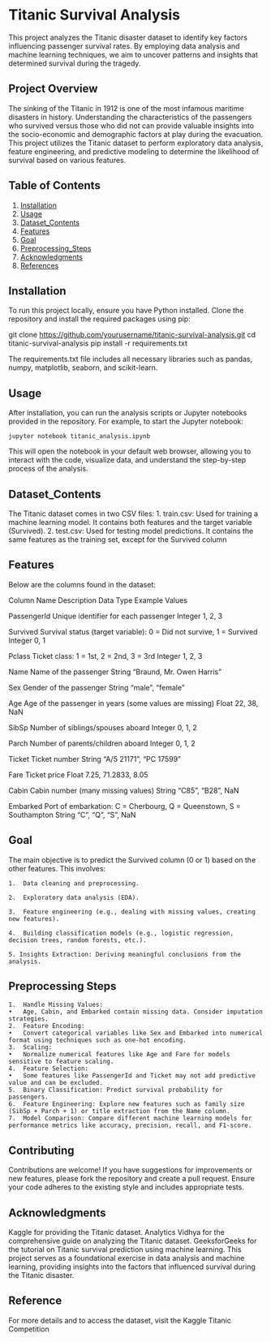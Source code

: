 # Titanic Survival Analysis

This project analyzes the Titanic disaster dataset to identify key factors influencing passenger survival rates. By employing data analysis and machine learning techniques, we aim to uncover patterns and insights that determined survival during the tragedy.

## Project Overview

The sinking of the Titanic in 1912 is one of the most infamous maritime disasters in history. Understanding the characteristics of the passengers who survived versus those who did not can provide valuable insights into the socio-economic and demographic factors at play during the evacuation. This project utilizes the Titanic dataset to perform exploratory data analysis, feature engineering, and predictive modeling to determine the likelihood of survival based on various features.

## Table of Contents
1. [Installation](#Installation)
2. [Usage](#Usage)
3. [Dataset_Contents](#Dataset_Contents)
4. [Features](#Features)
5. [Goal](#Goal)
6. [Preprocessing_Steps](#Preprocessing_Steps)
7. [Acknowledgments](#Acknowledgments)
8. [References](#References)

## Installation
To run this project locally, ensure you have Python installed. Clone the repository and install the required packages using pip:

git clone https://github.com/yourusername/titanic-survival-analysis.git
cd titanic-survival-analysis
pip install -r requirements.txt

The requirements.txt file includes all necessary libraries such as pandas, numpy, matplotlib, seaborn, and scikit-learn.

## Usage
After installation, you can run the analysis scripts or Jupyter notebooks provided in the repository. For example, to start the Jupyter notebook:


	jupyter notebook titanic_analysis.ipynb

This will open the notebook in your default web browser, allowing you to interact with the code, visualize data, and understand the step-by-step process of the analysis.

## Dataset_Contents

The Titanic dataset comes in two CSV files:
	1.	train.csv: Used for training a machine learning model. It contains both features and the target variable (Survived).
	2.	test.csv: Used for testing model predictions. It contains the same features as the training set, except for the Survived column

## Features

Below are the columns found in the dataset:

Column Name	Description	Data Type	Example Values

PassengerId	Unique identifier for each passenger	Integer	1, 2, 3

Survived	Survival status (target variable): 0 = Did not survive, 1 = Survived	Integer	0, 1

Pclass	Ticket class: 1 = 1st, 2 = 2nd, 3 = 3rd	Integer	1, 2, 3

Name	Name of the passenger	String	“Braund, Mr. Owen Harris”

Sex	Gender of the passenger	String	“male”, “female”

Age	Age of the passenger in years (some values are missing)	Float	22, 38, NaN

SibSp	Number of siblings/spouses aboard	Integer	0, 1, 2

Parch	Number of parents/children aboard	Integer	0, 1, 2

Ticket	Ticket number	String	“A/5 21171”, “PC 17599”

Fare	Ticket price	Float	7.25, 71.2833, 8.05

Cabin	Cabin number (many missing values)	String	“C85”, “B28”, NaN

Embarked	Port of embarkation: C = Cherbourg, Q = Queenstown, S = Southampton	String	“C”, “Q”, “S”, NaN


## Goal

The main objective is to predict the Survived column (0 or 1) based on the other features. This involves:

	1.	Data cleaning and preprocessing.
 
	2.	Exploratory data analysis (EDA).
 
	3.	Feature engineering (e.g., dealing with missing values, creating new features).
 
	4.	Building classification models (e.g., logistic regression, decision trees, random forests, etc.).

	5. Insights Extraction: Deriving meaningful conclusions from the analysis.

## Preprocessing Steps
	1.	Handle Missing Values:
	•	Age, Cabin, and Embarked contain missing data. Consider imputation strategies.
	2.	Feature Encoding:
	•	Convert categorical variables like Sex and Embarked into numerical format using techniques such as one-hot encoding.
	3.	Scaling:
	•	Normalize numerical features like Age and Fare for models sensitive to feature scaling.
	4.	Feature Selection:
	•	Some features like PassengerId and Ticket may not add predictive value and can be excluded.
	5. 	Binary Classification: Predict survival probability for passengers.
	6. 	Feature Engineering: Explore new features such as family size (SibSp + Parch + 1) or title extraction from the Name column.
	7. 	Model Comparison: Compare different machine learning models for performance metrics like accuracy, precision, recall, and F1-score.

## Contributing

Contributions are welcome! If you have suggestions for improvements or new features, please fork the repository and create a pull request. Ensure your code adheres to the existing style and includes appropriate tests.

## Acknowledgments
Kaggle for providing the Titanic dataset.
Analytics Vidhya for the comprehensive guide on analyzing the Titanic dataset.
GeeksforGeeks for the tutorial on Titanic survival prediction using machine learning.
This project serves as a foundational exercise in data analysis and machine learning, providing insights into the factors that influenced survival during the Titanic disaster.

## Reference

For more details and to access the dataset, visit the Kaggle Titanic Competition
